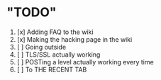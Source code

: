 # "TODO"
1. [x] Adding FAQ to the wiki
2. [x] Making the hacking page in the wiki
3. [ ] Going outside
4. [ ] TLS/SSL actually working
5. [ ] POSTing a level actually working every time
6. [ ] To THE RECENT TAB
